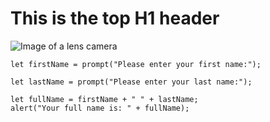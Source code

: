 # This is the top H1 header

![Image of a lens camera](https://images.unsplash.com/photo-1654277041218-84424c78f0ae?q=80&w=1162&auto=format&fit=crop&ixlib=rb-4.1.0&ixid=M3wxMjA3fDB8MHxwaG90by1wYWdlfHx8fGVufDB8fHx8fA%3D%3D)



```
let firstName = prompt("Please enter your first name:");

let lastName = prompt("Please enter your last name:");

let fullName = firstName + " " + lastName;
alert("Your full name is: " + fullName);
```
